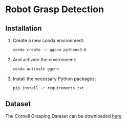 # Robot Grasp Detection

## Installation

1. Create a new conda environment:
    
    ```bash
    conda create -n ggcnn python=3.6
    ```
    
2. And activate the environment:
    
    ```bash
    conda activate ggcnn
    ```
    
3. Install the necessary Python packages:
    
    ```bash
    pip install -r requirements.txt
    ```
    

## Dataset

The Cornell Grasping Dataset can be downloaded [here](https://nusu-my.sharepoint.com/:u:/g/personal/e0176770_u_nus_edu/ERl0xySAwYVDug4fcaXXxecBvcM1iZEFX75n2x3Sxcsa4w?e=nt43Gj)